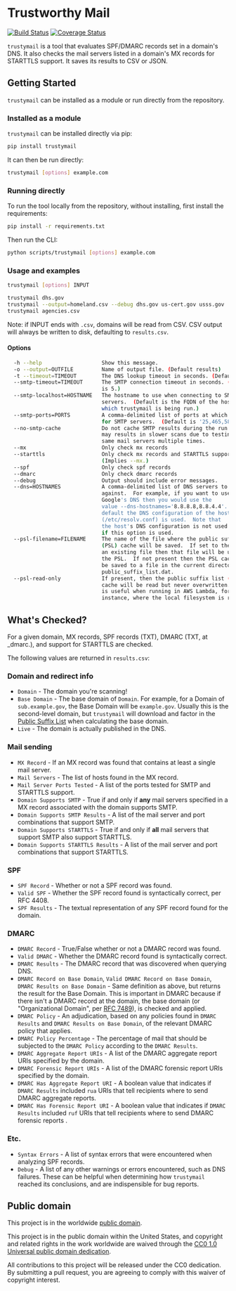 # Trustworthy Mail #

[![Build Status](https://travis-ci.org/dhs-ncats/trustymail.svg?branch=master)](https://travis-ci.org/dhs-ncats/trustymail)
[![Coverage Status](https://coveralls.io/repos/github/dhs-ncats/trustymail/badge.svg?branch=master)](https://coveralls.io/github/dhs-ncats/trustymail?branch=master)

`trustymail` is a tool that evaluates SPF/DMARC records set in a
domain's DNS. It also checks the mail servers listed in a domain's MX
records for STARTTLS support. It saves its results to CSV or JSON.

## Getting Started ##

`trustymail` can be installed as a module or run directly from the
repository.

### Installed as a module ###

`trustymail` can be installed directly via pip:

```bash
pip install trustymail
```

It can then be run directly:

```bash
trustymail [options] example.com
```

### Running directly ###

To run the tool locally from the repository, without installing, first
install the requirements:

```bash
pip install -r requirements.txt
```

Then run the CLI:

```bash
python scripts/trustymail [options] example.com
```

### Usage and examples ###

```bash
trustymail [options] INPUT

trustymail dhs.gov
trustymail --output=homeland.csv --debug dhs.gov us-cert.gov usss.gov
trustymail agencies.csv
```

Note: if INPUT ends with `.csv`, domains will be read from CSV. CSV
output will always be written to disk, defaulting to `results.csv`.

#### Options ####

```bash
  -h --help                   Show this message.
  -o --output=OUTFILE         Name of output file. (Default results)
  -t --timeout=TIMEOUT        The DNS lookup timeout in seconds. (Default is 5.)
  --smtp-timeout=TIMEOUT      The SMTP connection timeout in seconds. (Default 
                              is 5.)
  --smtp-localhost=HOSTNAME   The hostname to use when connecting to SMTP 
                              servers.  (Default is the FQDN of the host from
                              which trustymail is being run.)
  --smtp-ports=PORTS          A comma-delimited list of ports at which to look 
                              for SMTP servers.  (Default is '25,465,587'.)
  --no-smtp-cache             Do not cache SMTP results during the run.  This 
                              may results in slower scans due to testing the 
                              same mail servers multiple times.
  --mx                        Only check mx records
  --starttls                  Only check mx records and STARTTLS support. 
                              (Implies --mx.)
  --spf                       Only check spf records
  --dmarc                     Only check dmarc records
  --debug                     Output should include error messages.
  --dns=HOSTNAMES             A comma-delimited list of DNS servers to query 
                              against.  For example, if you want to use 
                              Google's DNS then you would use the 
                              value --dns-hostnames='8.8.8.8,8.8.4.4'.  By 
                              default the DNS configuration of the host OS 
                              (/etc/resolv.conf) is used.  Note that 
                              the host's DNS configuration is not used at all 
                              if this option is used.
  --psl-filename=FILENAME     The name of the file where the public suffix list
                              (PSL) cache will be saved.  If set to the name of
                              an existing file then that file will be used as
                              the PSL.  If not present then the PSL cache will
                              be saved to a file in the current directory called
                              public_suffix_list.dat.
  --psl-read-only             If present, then the public suffix list (PSL) 
                              cache will be read but never overwritten.  This 
                              is useful when running in AWS Lambda, for
                              instance, where the local filesystem is read-only.
```

## What's Checked? ##

For a given domain, MX records, SPF records (TXT), DMARC (TXT, at
\_dmarc.<domain>), and support for STARTTLS are checked.

The following values are returned in `results.csv`:

### Domain and redirect info ###

* `Domain` - The domain you're scanning!
* `Base Domain` - The base domain of `Domain`. For example, for a
  Domain of `sub.example.gov`, the Base Domain will be
  `example.gov`. Usually this is the second-level domain, but
  `trustymail` will download and factor in the [Public Suffix
  List](https://publicsuffix.org) when calculating the base domain.
* `Live` - The domain is actually published in the DNS.

### Mail sending ###

* `MX Record` - If an MX record was found that contains at least a
  single mail server.
* `Mail Servers` - The list of hosts found in the MX record.
* `Mail Server Ports Tested` - A list of the ports tested for SMTP and
  STARTTLS support.
* `Domain Supports SMTP` - True if and only if __any__ mail servers
  specified in a MX record associated with the domain supports SMTP.
* `Domain Supports SMTP Results` - A list of the mail server and port
  combinations that support SMTP.
* `Domain Supports STARTTLS` - True if and only if __all__ mail
  servers that support SMTP also support STARTTLS.
* `Domain Supports STARTTLS Results` - A list of the mail server and
  port combinations that support STARTTLS.

### SPF ###

* `SPF Record` - Whether or not a SPF record was found.
* `Valid SPF` - Whether the SPF record found is syntactically correct,
  per RFC 4408.
* `SPF Results` - The textual representation of any SPF record found
  for the domain.

### DMARC ###

* `DMARC Record` - True/False whether or not a DMARC record was found.
* `Valid DMARC` - Whether the DMARC record found is syntactically
  correct.
* `DMARC Results` - The DMARC record that was discovered when querying
  DNS.
* `DMARC Record on Base Domain`, `Valid DMARC Record on Base Domain`,
  `DMARC Results on Base Domain` - Same definition as above, but
  returns the result for the Base Domain. This is important in DMARC
  because if there isn't a DMARC record at the domain, the base domain
  (or "Organizational Domain", per [RFC
  7489](https://tools.ietf.org/html/rfc7489#section-6.6.3)), is
  checked and applied.
* `DMARC Policy` - An adjudication, based on any policies found in
  `DMARC Results` and `DMARC Results on Base Domain`, of the relevant
  DMARC policy that applies.
* `DMARC Policy Percentage` - The percentage of mail that should be
  subjected to the `DMARC Policy` according to the `DMARC Results`.
* `DMARC Aggregate Report URIs` - A list of the DMARC aggregate report
  URIs specified by the domain.
* `DMARC Forensic Report URIs` - A list of the DMARC forensic report
  URIs specified by the domain. 
* `DMARC Has Aggregate Report URI` - A boolean value that indicates if
  `DMARC Results` included `rua` URIs that tell recipients where to
  send DMARC aggregate reports.
* `DMARC Has Forensic Report URI` - A boolean value that indicates if
  `DMARC Results` included `ruf` URIs that tell recipients where to
  send DMARC forensic reports .

### Etc. ###

* `Syntax Errors` - A list of syntax errors that were encountered when
  analyzing SPF records.
* `Debug` - A list of any other warnings or errors encountered, such
  as DNS failures.  These can be helpful when determining how
  `trustymail` reached its conclusions, and are indispensible for bug
  reports.

## Public domain ##

This project is in the worldwide [public domain](LICENSE.md).

This project is in the public domain within the United States, and
copyright and related rights in the work worldwide are waived through
the [CC0 1.0 Universal public domain
dedication](https://creativecommons.org/publicdomain/zero/1.0/).

All contributions to this project will be released under the CC0
dedication. By submitting a pull request, you are agreeing to comply
with this waiver of copyright interest.
